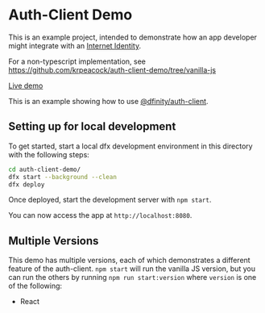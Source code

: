 # Auth-Client Demo

This is an example project, intended to demonstrate how an app developer might integrate with an [Internet Identity](https://identity.ic0.app).

For a non-typescript implementation, see https://github.com/krpeacock/auth-client-demo/tree/vanilla-js

[Live demo](https://vasb2-4yaaa-aaaab-qadoa-cai.ic0.app/)

This is an example showing how to use [@dfinity/auth-client](https://www.npmjs.com/package/@dfinity/auth-client).

## Setting up for local development

To get started, start a local dfx development environment in this directory with the following steps:

```bash
cd auth-client-demo/
dfx start --background --clean
dfx deploy
```

Once deployed, start the development server with `npm start`.

You can now access the app at `http://localhost:8080`.

## Multiple Versions

This demo has multiple versions, each of which demonstrates a different feature of the auth-client. `npm start` will run the vanilla JS version, but you can run the others by running `npm run start:version` where `version` is one of the following:

- React
